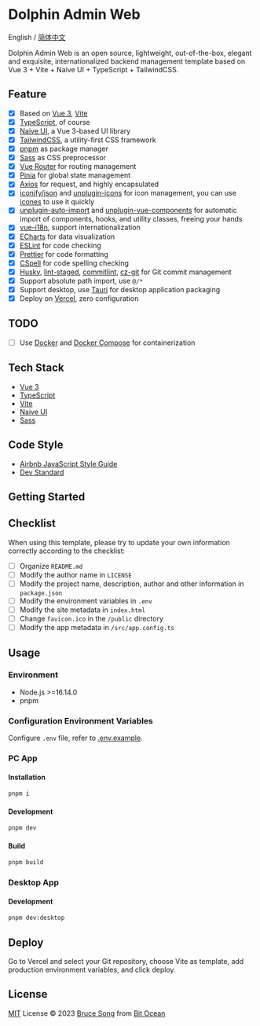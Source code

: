 # Dolphin Admin Web

English / [简体中文](./README.zh-CN.md)

Dolphin Admin Web is an open source, lightweight, out-of-the-box, elegant and exquisite, internationalized
backend management template based on Vue 3 + Vite + Naive UI + TypeScript + TailwindCSS.

## Feature

- [x] Based on [Vue 3](https://vuejs.org/), [Vite](https://vitejs.dev/)
- [x] [TypeScript](https://www.typescriptlang.org/), of course
- [x] [Naive UI](https://www.naiveui.com/), a Vue 3-based UI library
- [x] [TailwindCSS](https://tailwindcss.com/), a utility-first CSS framework
- [x] [pnpm](https://pnpm.io/) as package manager
- [x] [Sass](https://sass-lang.com/) as CSS preprocessor
- [x] [Vue Router](https://router.vuejs.org/) for routing management
- [x] [Pinia](https://pinia.vuejs.org/) for global state management
- [x] [Axios](https://axios-http.com/) for request, and highly encapsulated
- [x] [iconify/json](https://iconify.design/) and [unplugin-icons](https://github.com/antfu/unplugin-icons)
      for icon management, you can use [icones](https://icones.js.org/) to use it quickly
- [x] [unplugin-auto-import](https://github.com/antfu/unplugin-auto-import) and
      [unplugin-vue-components](https://github.com/antfu/unplugin-vue-components) for automatic import
      of components, hooks, and utility classes, freeing your hands
- [x] [vue-i18n](https://vue-i18n.intlify.dev/), support internationalization
- [x] [ECharts](https://echarts.apache.org/) for data visualization
- [x] [ESLint](https://eslint.org/) for code checking
- [x] [Prettier](https://prettier.io/) for code formatting
- [x] [CSpell](https://cspell.org/) for code spelling checking
- [x] [Husky](https://typicode.github.io/husky/), [lint-staged](https://github.com/okonet/lint-staged),
      [commitlint](https://commitlint.js.org/#/), [cz-git](https://cz-git.qbb.sh/) for Git commit management
- [x] Support absolute path import, use `@/*`
- [x] Support desktop, use [Tauri](https://tauri.app/) for desktop application packaging
- [x] Deploy on [Vercel](https://vercel.com/), zero configuration

## TODO

- [ ] Use [Docker](https://www.docker.com/) and [Docker Compose](https://docs.docker.com/compose/) for containerization

## Tech Stack

- [Vue 3](https://vuejs.org/)
- [TypeScript](https://www.typescriptlang.org/)
- [Vite](https://vitejs.dev/)
- [Naive UI](https://www.naiveui.com/)
- [Sass](https://sass-lang.com/)

## Code Style

- [Airbnb JavaScript Style Guide](https://github.com/airbnb/javascript)
- [Dev Standard](./docs/dev-standard.md)

## Getting Started

## Checklist

When using this template, please try to update your own information correctly according to the checklist:

- [ ] Organize `README.md`
- [ ] Modify the author name in `LICENSE`
- [ ] Modify the project name, description, author and other information in `package.json`
- [ ] Modify the environment variables in `.env`
- [ ] Modify the site metadata in `index.html`
- [ ] Change `favicon.ico` in the `/public` directory
- [ ] Modify the app metadata in `/src/app.config.ts`

## Usage

### Environment

- Node.js >=16.14.0
- pnpm

### Configuration Environment Variables

Configure `.env` file, refer to [.env.example](./.env.example).

### PC App

#### Installation

```bash
pnpm i
```

#### Development

```bash
pnpm dev
```

#### Build

```bash
pnpm build
```

### Desktop App

#### Development

```bash
pnpm dev:desktop
```

## Deploy

Go to Vercel and select your Git repository, choose Vite as template, add production environment variables, and click deploy.

## License

[MIT](/LICENSE) License &copy; 2023 [Bruce Song](https://github.com/recallwei) from [Bit Ocean](https://github.com/bit-ocean-studio)
